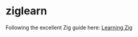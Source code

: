 # ziglearn

Following the excellent Zig guide here: [Learning Zig](https://www.openmymind.net/learning_zig/)
